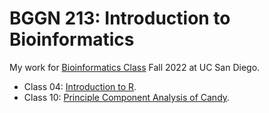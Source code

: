 # BGGN 213: Introduction to Bioinformatics

My work for [Bioinformatics Class](https://bioboot.github.io/bggn213_F22/) Fall 2022 at UC San Diego. 

- Class 04: [Introduction to R](). 
- Class 10: [Principle Component Analysis of Candy](). 

